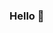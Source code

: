 ### Hello 👋

<!--
**Bob44dream/Bob44dream** is a ✨ _special_ ✨ repository because its `README.md` (this file) appears on your GitHub profile.




- 🌱 I’m currently learning to code.
- 👯 I’m looking to collaborate with others who are learning to code.
- 🤔 I’m looking for help with inspiration.
- 💬 Ask me about my hobbies.
- 😄 Pronouns: she
-->
